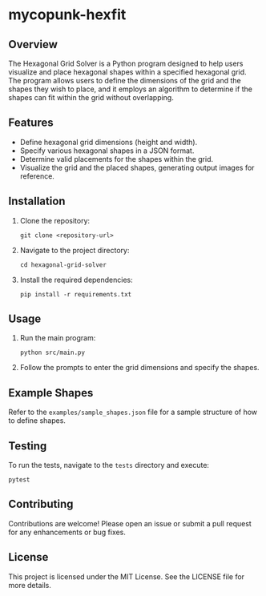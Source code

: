 # mycopunk-hexfit

## Overview
The Hexagonal Grid Solver is a Python program designed to help users visualize and place hexagonal shapes within a specified hexagonal grid. The program allows users to define the dimensions of the grid and the shapes they wish to place, and it employs an algorithm to determine if the shapes can fit within the grid without overlapping.

## Features
- Define hexagonal grid dimensions (height and width).
- Specify various hexagonal shapes in a JSON format.
- Determine valid placements for the shapes within the grid.
- Visualize the grid and the placed shapes, generating output images for reference.

## Installation
1. Clone the repository:
   ```
   git clone <repository-url>
   ```
2. Navigate to the project directory:
   ```
   cd hexagonal-grid-solver
   ```
3. Install the required dependencies:
   ```
   pip install -r requirements.txt
   ```

## Usage
1. Run the main program:
   ```
   python src/main.py
   ```
2. Follow the prompts to enter the grid dimensions and specify the shapes.

## Example Shapes
Refer to the `examples/sample_shapes.json` file for a sample structure of how to define shapes.

## Testing
To run the tests, navigate to the `tests` directory and execute:
```
pytest
```

## Contributing
Contributions are welcome! Please open an issue or submit a pull request for any enhancements or bug fixes.

## License
This project is licensed under the MIT License. See the LICENSE file for more details.